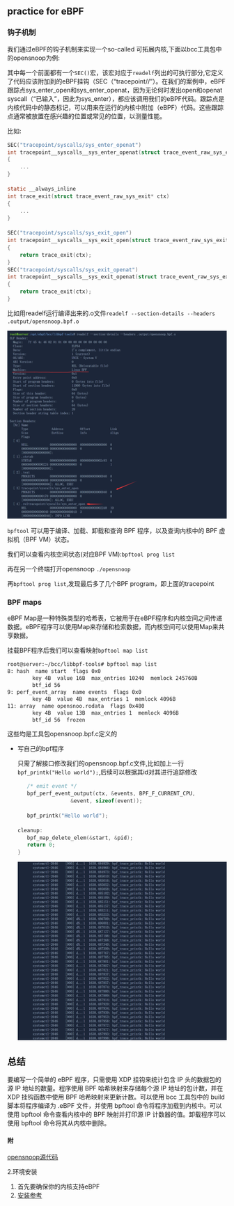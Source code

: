 ## practice for eBPF

### 钩子机制
我们通过eBPF的钩子机制来实现一个so-called 可拓展内核,下面以bcc工具包中的opensnoop为例:

其中每一个前面都有一个`SEC()`宏，该宏对应于`readelf`列出的可执行部分,它定义了代码应该附加到的eBPF挂钩（SEC（“tracepoint/<category>/<name>”）。在我们的案例中，eBPF跟踪点sys_enter_open和sys_enter_openat，因为无论何时发出open和openat syscall（“已输入”，因此为sys_enter），都应该调用我们的eBPF代码。跟踪点是内核代码中的静态标记，可以用来在运行的内核中附加（eBPF）代码。这些跟踪点通常被放置在感兴趣的位置或常见的位置，以测量性能。

比如:

```c
SEC("tracepoint/syscalls/sys_enter_openat")
int tracepoint__syscalls__sys_enter_openat(struct trace_event_raw_sys_enter* ctx)
{
	...
}

static __always_inline
int trace_exit(struct trace_event_raw_sys_exit* ctx)
{
	...
}

SEC("tracepoint/syscalls/sys_exit_open")
int tracepoint__syscalls__sys_exit_open(struct trace_event_raw_sys_exit* ctx)
{
	return trace_exit(ctx);
}
SEC("tracepoint/syscalls/sys_exit_openat")
int tracepoint__syscalls__sys_exit_openat(struct trace_event_raw_sys_exit* ctx)
{
	return trace_exit(ctx);
}
```

比如用readelf运行编译出来的.o文件`readelf --section-details --headers .output/opensnoop.bpf.o`

<img src="./lzc_assets/BPF.png" style="zoom:50%;" />

`bpftool` 可以用于编译、加载、卸载和查询 BPF 程序，以及查询内核中的 BPF 虚拟机（BPF VM）状态。

我们可以查看内核空间状态(对应BPF VM):`bpftool prog list`

再在另一个终端打开opensnoop `./opensnoop`

再`bpftool prog list`,发现最后多了几个BPF program，即上面的tracepoint

### BPF maps

  eBPF Map是一种特殊类型的哈希表，它被用于在eBPF程序和内核空间之间传递数据。eBPF程序可以使用Map来存储和检索数据，而内核空间可以使用Map来共享数据。

  挂载BPF程序后我们可以查看映射`bpftool map list`

```shell
root@server:~/bcc/libbpf-tools# bpftool map list
8: hash  name start  flags 0x0
        key 4B  value 16B  max_entries 10240  memlock 245760B
        btf_id 56
9: perf_event_array  name events  flags 0x0
        key 4B  value 4B  max_entries 1  memlock 4096B
11: array  name opensnoo.rodata  flags 0x480
        key 4B  value 13B  max_entries 1  memlock 4096B
        btf_id 56  frozen
```

这些均是工具包opensnoop.bpf.c定义的

- 写自己的bpf程序

  只需了解接口修改我们的opensnoop.bpf.c文件,比如加上一行`   bpf_printk("Hello world");`,后续可以根据其id对其进行追踪修改

  ```c
     /* emit event */
     bpf_perf_event_output(ctx, &events, BPF_F_CURRENT_CPU,
                   &event, sizeof(event));
  
     bpf_printk("Hello world");
  
  cleanup:
     bpf_map_delete_elem(&start, &pid);
     return 0;
  }
  ```

  <img src="./lzc_assets/hello_world.png" style="zoom:50%;" />

## 总结

要编写一个简单的 eBPF 程序，只需使用 XDP 挂钩来统计包含 IP 头的数据包的源 IP 地址的数量。程序使用 BPF 哈希映射来存储每个源 IP 地址的包计数，并在 XDP 挂钩函数中使用 BPF 哈希映射来更新计数。可以使用 bcc 工具包中的 build 脚本将程序编译为 .eBPF 文件，并使用 bpftool 命令将程序加载到内核中。可以使用 bpftool 命令查看内核中的 BPF 映射并打印源 IP 计数器的值。卸载程序可以使用 bpftool 命令将其从内核中删除。


   
#### 附 
[opensnoop源代码](./lzcassets/opensnoop.bpf.c)

2.环境安装

1. 首先要确保你的内核支持eBPF
2. [安装参考](https://github.com/iovisor/bcc/blob/master/INSTALL.md)